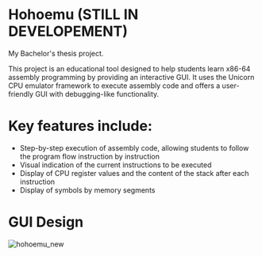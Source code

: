 # Hohoemu (STILL IN DEVELOPEMENT)
My Bachelor's thesis project.

This project is an educational tool designed to help students learn x86-64 assembly programming by providing an interactive GUI. It uses the Unicorn CPU emulator framework to execute assembly code and offers a user-friendly GUI with debugging-like functionality. 

# Key features include:
  * Step-by-step execution of assembly code, allowing students to follow the program flow instruction by instruction
  * Visual indication of the current instructions to be executed
  * Display of CPU register values and the content of the stack after each instruction
  * Display of symbols by memory segments

# GUI Design

![hohoemu_new](https://github.com/user-attachments/assets/8082a01d-abd8-4eda-bb5e-8e7f431ec4de)
